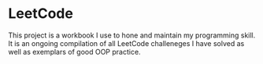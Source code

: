 # LeetCode

This project is a workbook I use to hone and maintain my programming skill. It is an ongoing compilation of all LeetCode challeneges I have solved as well as exemplars of good OOP practice.  
